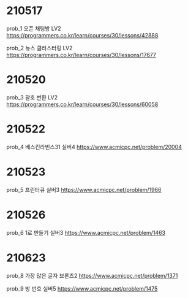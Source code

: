 
# 210517
prob_1 오픈 채팅방 LV2
https://programmers.co.kr/learn/courses/30/lessons/42888

prob_2 뉴스 클러스터링 LV2
https://programmers.co.kr/learn/courses/30/lessons/17677

# 210520
prob_3 괄호 변환 LV2
https://programmers.co.kr/learn/courses/30/lessons/60058

# 210522
prob_4 베스킨라빈스31 실버4
https://www.acmicpc.net/problem/20004

# 210523
prob_5 프린터큐 실버3
https://www.acmicpc.net/problem/1966

# 210526
prob_6 1로 만들기 실버3
https://www.acmicpc.net/problem/1463

# 210623
prob_8 가장 많은 글자 브론즈2
https://www.acmicpc.net/problem/1371

prob_9 방 번호 실버5
https://www.acmicpc.net/problem/1475
